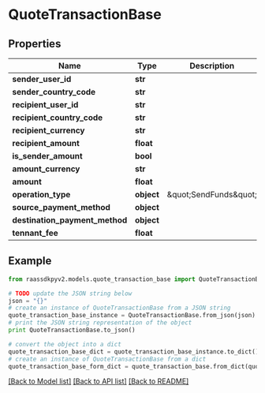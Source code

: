 # QuoteTransactionBase


## Properties
Name | Type | Description | Notes
------------ | ------------- | ------------- | -------------
**sender_user_id** | **str** |  | [optional] 
**sender_country_code** | **str** |  | 
**recipient_user_id** | **str** |  | 
**recipient_country_code** | **str** |  | 
**recipient_currency** | **str** |  | 
**recipient_amount** | **float** |  | 
**is_sender_amount** | **bool** |  | 
**amount_currency** | **str** |  | 
**amount** | **float** |  | 
**operation_type** | **object** | \&quot;SendFunds\&quot;|\&quot;RequestFunds\&quot;|\&quot;WalletLoad\&quot;|\&quot;WalletTransferOut\&quot;|\&quot;TopUp\&quot;|\&quot;RequestTopUp\&quot;|\&quot;SendFundsVirtualAgent\&quot;|\&quot;RequestFundsVirtualAgent\&quot;|\&quot;StorePayment\&quot; | 
**source_payment_method** | **object** |  | 
**destination_payment_method** | **object** |  | [optional] 
**tennant_fee** | **float** |  | [optional] 

## Example

```python
from raassdkpyv2.models.quote_transaction_base import QuoteTransactionBase

# TODO update the JSON string below
json = "{}"
# create an instance of QuoteTransactionBase from a JSON string
quote_transaction_base_instance = QuoteTransactionBase.from_json(json)
# print the JSON string representation of the object
print QuoteTransactionBase.to_json()

# convert the object into a dict
quote_transaction_base_dict = quote_transaction_base_instance.to_dict()
# create an instance of QuoteTransactionBase from a dict
quote_transaction_base_form_dict = quote_transaction_base.from_dict(quote_transaction_base_dict)
```
[[Back to Model list]](../README.md#documentation-for-models) [[Back to API list]](../README.md#documentation-for-api-endpoints) [[Back to README]](../README.md)


